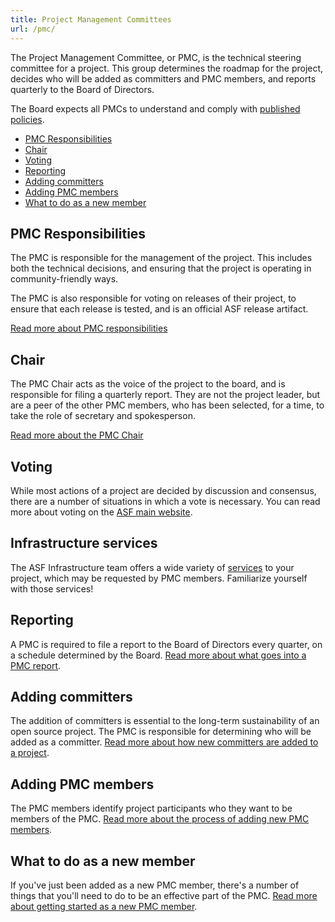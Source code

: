 ```yaml
---
title: Project Management Committees
url: /pmc/
---
```


The Project Management Committee, or PMC, is the technical steering
committee for a project. This group determines the roadmap for the
project, decides who will be added as committers and PMC members, and
reports quarterly to the Board of Directors.

The Board expects all PMCs to understand and comply with [published 
policies](https://www.apache.org/dev/pmc.html#policy).

* [PMC Responsibilities](#pmc-responsibilities)
* [Chair](#chair)
* [Voting](#voting)
* [Reporting](#reporting)
* [Adding committers](#adding-committers)
* [Adding PMC members](#adding-pmc-members)
* [What to do as a new member](#what-to-do-as-a-new-member)

## PMC Responsibilities

The PMC is responsible for the management of the project. This includes
both the technical decisions, and ensuring that the project is operating
in community-friendly ways.

The PMC is also responsible for voting on releases of their project, to
ensure that each release is tested, and is an official ASF release
artifact.

[Read more about PMC responsibilities](/pmc/responsibilities.html)


## Chair

The PMC Chair acts as the voice of the project to the board, and is
responsible for filing a quarterly report. They are not the project
leader, but are a peer of the other PMC members, who has been selected,
for a time, to take the role of secretary and spokesperson.

[Read more about the PMC Chair](/pmc/chair.html)

## Voting

While most actions of a project are decided by discussion and consensus,
there are a number of situations in which a vote is necessary. You can
read more about voting on the [ASF main
website](https://apache.org/foundation/voting.html).

## Infrastructure services

The ASF Infrastructure team offers a wide variety of
[services](https://infra.apache.org/services.html) to your project,
which may be requested by PMC members. Familiarize yourself with those
services!

## Reporting

A PMC is required to file a report to the Board of Directors every
quarter, on a schedule determined by the Board. [Read more about what
goes into a PMC report](/pmc/reporting.html).

## Adding committers

The addition of committers is essential to the long-term 
sustainability of an open source project. The PMC is responsible for
determining who will be added as a committer. [Read more about how new
committers are added to a project](/pmc/adding-committers.html).

## Adding PMC members

The PMC members identify project participants who they want to be
members of the PMC. [Read more about the process of adding new PMC
members](/pmc/adding-pmc-members.html).

## What to do as a new member

If you've just been added as a new PMC member, there's a number of
things that you'll need to do to be an effective part of the PMC. [Read
more about getting started as a new PMC member](/pmc/new-member.html).
